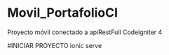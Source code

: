 # Movil_PortafolioCI
Proyecto móvil conectado a apiRestFull Codeigniter 4

#INICIAR PROYECTO 
ionic serve
